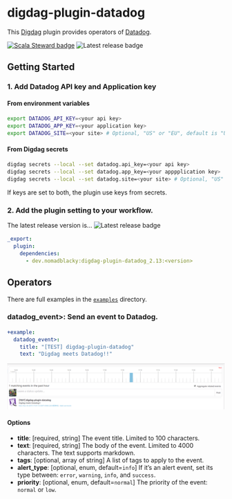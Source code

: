 # digdag-plugin-datadog

This [Digdag](https://www.digdag.io) plugin provides operators of [Datadog](https://www.datadoghq.com).

[![Scala Steward badge](https://img.shields.io/badge/Scala_Steward-helping-blue.svg?style=flat&logo=data:image/png;base64,iVBORw0KGgoAAAANSUhEUgAAAA4AAAAQCAMAAAARSr4IAAAAVFBMVEUAAACHjojlOy5NWlrKzcYRKjGFjIbp293YycuLa3pYY2LSqql4f3pCUFTgSjNodYRmcXUsPD/NTTbjRS+2jomhgnzNc223cGvZS0HaSD0XLjbaSjElhIr+AAAAAXRSTlMAQObYZgAAAHlJREFUCNdNyosOwyAIhWHAQS1Vt7a77/3fcxxdmv0xwmckutAR1nkm4ggbyEcg/wWmlGLDAA3oL50xi6fk5ffZ3E2E3QfZDCcCN2YtbEWZt+Drc6u6rlqv7Uk0LdKqqr5rk2UCRXOk0vmQKGfc94nOJyQjouF9H/wCc9gECEYfONoAAAAASUVORK5CYII=)](https://scala-steward.org)
![Latest release badge](https://img.shields.io/maven-central/v/dev.nomadblacky/digdag-plugin-datadog_2.13)

## Getting Started

### 1. Add Datadog API key and Application key

#### From environment variables

```bash
export DATADOG_API_KEY=<your api key>
export DATADOG_APP_KEY=<your application key>
export DATADOG_SITE=<your site> # Optional, "US" or "EU", default is "US"
```

#### From Digdag secrets

```bash
digdag secrets --local --set datadog.api_key=<your api key>
digdag secrets --local --set datadog.app_key=<your apppplication key>
digdag secrets --local --set datadog.site=<your site> # Optional, "US" or "EU", default is "US"
```

If keys are set to both, the plugin use keys from secrets.

### 2. Add the plugin setting to your workflow.

The latest release version is... ![Latest release badge](https://img.shields.io/maven-central/v/dev.nomadblacky/digdag-plugin-datadog_2.13)

```yaml
_export:
  plugin:
    dependencies:
      - dev.nomadblacky:digdag-plugin-datadog_2.13:<version>
```

## Operators

There are full examples in the [`examples`](./examples) directory.

### datadog_event>: Send an event to Datadog.

```yaml
+example:
  datadog_event>:
    title: "[TEST] digdag-plugin-datadog"
    text: "Digdag meets Datadog!!"
```

![events.png](images/events.png)

#### Options

+ **title**: [required, string] The event title. Limited to 100 characters.
+ **text**: [required, string] The body of the event. Limited to 4000 characters. The text supports markdown.
+ **tags**: [optional, array of string] A list of tags to apply to the event.
+ **alert_type**: [optional, enum, default=`info`] If it’s an alert event, set its type between: `error`, `warning`, `info`, and `success`.
+ **priority**: [optional, enum, default=`normal`] The priority of the event: `normal` or `low`.
